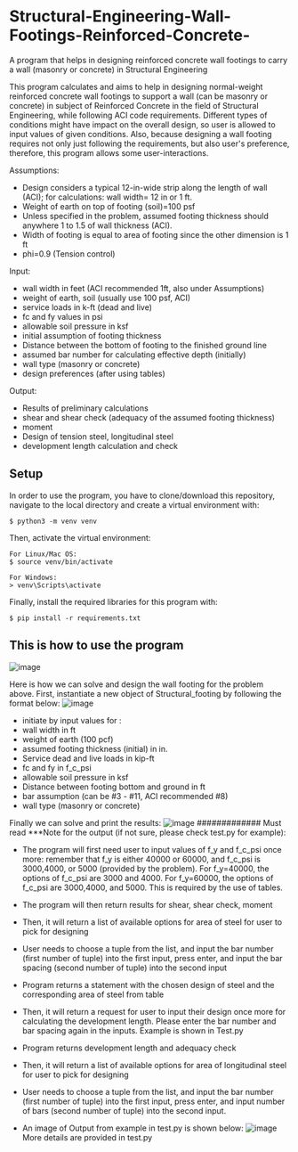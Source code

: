 # Structural-Engineering-Wall-Footings-Reinforced-Concrete-
A program that helps in designing reinforced concrete wall footings to carry a wall (masonry or concrete) in Structural Engineering

This program calculates and aims to help in designing normal-weight reinforced concrete wall footings to support a wall (can be masonry or concrete) in subject of Reinforced Concrete in the field of Structural Engineering, while following ACI code requirements. Different types of conditions might have impact on the overall design, so user is allowed to input values of given conditions. Also, because designing a wall footing requires not only just following the requirements, but also user's preference, therefore, this program allows some user-interactions.

Assumptions:
* Design considers a typical 12-in-wide strip along the length of wall (ACI);
for calculations: wall width= 12 in or 1 ft.
* Weight of earth on top of footing (soil)=100 psf
* Unless specified in the problem, assumed footing thickness should anywhere 1 to 1.5 of wall thickness (ACI).
* Width of footing is equal to area of footing since the other dimension is 1 ft
* phi=0.9 (Tension control)


Input:
* wall width in feet (ACI recommended 1ft, also under Assumptions)
* weight of earth, soil (usually use 100 psf, ACI)
* service loads in k-ft (dead and live)
* fc and fy values in psi
* allowable soil pressure in ksf
* initial assumption of footing thickness
* Distance between the bottom of footing to the finished ground line
* assumed bar number for calculating effective depth (initially)
* wall type (masonry or concrete)
* design preferences (after using tables)

Output:
* Results of preliminary calculations
* shear and shear check (adequacy of the assumed footing thickness)
* moment
* Design of tension steel, longitudinal steel
* development length calculation and check

## Setup
In order to use the program, you have to clone/download this repository, navigate to the local directory and create a virtual environment with:

```
$ python3 -m venv venv

```
Then, activate the virtual environment:

```
For Linux/Mac OS:
$ source venv/bin/activate

For Windows:
> venv\Scripts\activate
```

Finally, install the required libraries for this program with:

```
$ pip install -r requirements.txt

```

## This is how to use the program
![image](https://user-images.githubusercontent.com/73927161/102945154-f4502200-448a-11eb-88d5-c93b44916045.png)


Here is how we can solve and design the wall footing for the problem above.
First, instantiate a new object of Structural_footing by following the format below:
![image](https://user-images.githubusercontent.com/73927161/102944790-d209d480-4489-11eb-902e-791442b5c9c4.png)
* initiate by input values for :
* wall width in ft
* weight of earth (100 pcf)
* assumed footing thickness (initial) in in.
* Service dead and live loads in kip-ft
* fc and fy in f_c_psi
* allowable soil pressure in ksf
* Distance between footing bottom and ground in ft
* bar assumption (can be #3 - #11, ACI recommended #8)
* wall type (masonry or concrete)

Finally we can solve and print the results:
![image](https://user-images.githubusercontent.com/73927161/102952223-afcd8200-449c-11eb-932a-b303486c53b6.png)
############# Must read 
***Note for the output (if not sure, please check test.py for example):
* The program will first need user to input values of f_y and f_c_psi once more: remember that f_y is either 40000 or 60000, and f_c_psi is 3000,4000, or 5000  (provided by the problem). For f_y=40000, the options of f_c_psi are 3000 and 4000. For f_y=60000, the options of f_c_psi are 3000,4000, and 5000. This is required by the use of tables.

* The program will then return results for shear, shear check, moment

* Then, it will return a list of available options for area of steel for user to pick for designing
* User needs to choose a tuple from the list, and input the bar number (first number of tuple) into the first input, press enter, and input the bar spacing (second number of tuple) into the second input
* Program returns a statement with the chosen design of steel and the corresponding area of steel from table

* Then, it will return a request for user to input their design once more for calculating the development length. Please enter the bar number and bar spacing again in the inputs. Example is shown in Test.py
* Program returns development length and adequacy check

* Then, it will return a list of available options for area of longitudinal steel for user to pick for designing
* User needs to choose a tuple from the list, and input the bar number (first number of tuple) into the first input, press enter, and input number of bars (second number of tuple) into the second input.

* An image of Output from example in test.py is shown below:
![image](https://user-images.githubusercontent.com/73927161/102952064-451c4680-449c-11eb-824a-917e71155fb6.png)
More details are provided in test.py
